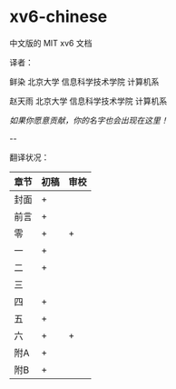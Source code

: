 xv6-chinese
===========

中文版的 MIT xv6 文档

译者：

鲜染 北京大学 信息科学技术学院 计算机系

赵天雨 北京大学 信息科学技术学院 计算机系

*如果你愿意贡献，你的名字也会出现在这里！*

-- 

翻译状况：

|章节|初稿|审校|
|----|----|----|
|封面 |+  |  |
|前言 |+  | |
|零 |+  | + |
|一 | + | |
|二 |+  | |
|三 |  | |
|四 | + | |
|五 | + | |
|六 |+  |+ |
|附A | + | |
|附B | + | |

